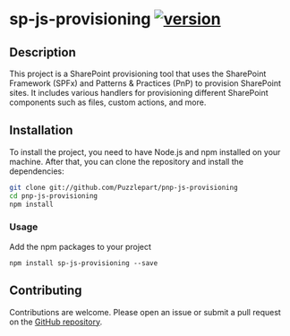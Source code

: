 # sp-js-provisioning [![version](https://img.shields.io/badge/version-1.2.2-green.svg)](https://semver.org)

## Description

This project is a SharePoint provisioning tool that uses the SharePoint Framework (SPFx) and Patterns & Practices (PnP) to provision SharePoint sites. It includes various handlers for provisioning different SharePoint components such as files, custom actions, and more.

## Installation

To install the project, you need to have Node.js and npm installed on your machine. After that, you can clone the repository and install the dependencies:

```sh
git clone git://github.com/Puzzlepart/pnp-js-provisioning
cd pnp-js-provisioning
npm install
```

### Usage

Add the npm packages to your project

```shell
npm install sp-js-provisioning --save
```

## Contributing

Contributions are welcome. Please open an issue or submit a pull request on the [GitHub repository](https://github.com/Puzzlepart/pnp-js-provisioning).
